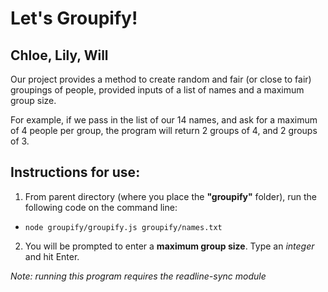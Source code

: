 # Let's Groupify!
## Chloe, Lily, Will

Our project provides a method to create random and fair (or close to fair) groupings of people, provided inputs of a list of names and a maximum group size.  

For example, if we pass in the list of our 14 names, and ask for a maximum of 4 people per group, the program will return 2 groups of 4, and 2 groups of 3.

## Instructions for use:
1.  From parent directory (where you place the **"groupify"** folder), run the following code on the command line:
- `node groupify/groupify.js groupify/names.txt`
2. You will be prompted to enter a **maximum group size**. Type an *integer* and hit Enter.


*Note: running this program requires the readline-sync module*




